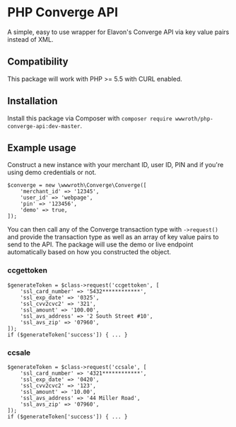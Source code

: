 # PHP Converge API

A simple, easy to use wrapper for Elavon's Converge API via key value pairs instead of XML.

## Compatibility

This package will work with PHP >= 5.5 with CURL enabled.

## Installation
Install this package via Composer with 
`composer require wwwroth/php-converge-api:dev-master`.

## Example usage
Construct a new instance with your merchant ID, user ID, PIN and if you're using demo credentials or not.
```
$converge = new \wwwroth\Converge\Converge([
    'merchant_id' => '12345',
    'user_id' => 'webpage',
    'pin' => '123456',
    'demo' => true,
]);
```
You can then call any of the Converge transaction type with `->request()` and provide the transaction type as well as an array of key value pairs to send to the API. The package will use the demo or live endpoint automatically based on how you constructed the object.
### ccgettoken
```
$generateToken = $class->request('ccgettoken', [
    'ssl_card_number' => '5432************',
    'ssl_exp_date' => '0325',
    'ssl_cvv2cvc2' => '321',
    'ssl_amount' => '100.00',
    'ssl_avs_address' => '2 South Street #10',
    'ssl_avs_zip' => '07960',
]);
if ($generateToken['success']) { ... }
```
### ccsale
```
$generateToken = $class->request('ccsale', [
    'ssl_card_number' => '4321************',
    'ssl_exp_date' => '0420',
    'ssl_cvv2cvc2' => '123',
    'ssl_amount' => '10.00',
    'ssl_avs_address' => '44 Miller Road',
    'ssl_avs_zip' => '07960',
]);
if ($generateToken['success']) { ... }
```

